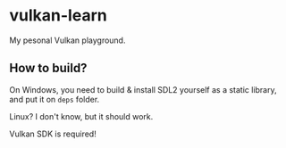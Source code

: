 # vulkan-learn
My pesonal Vulkan playground.

## How to build?

On Windows, you need to build & install SDL2 yourself as a static library, and put it on `deps` folder.

Linux? I don't know, but it should work.

Vulkan SDK is required!

